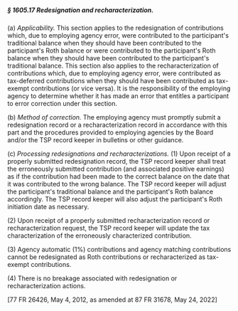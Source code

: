 ##### § 1605.17 Redesignation and recharacterization. #####

(a) *Applicability.* This section applies to the redesignation of contributions which, due to employing agency error, were contributed to the participant's traditional balance when they should have been contributed to the participant's Roth balance or were contributed to the participant's Roth balance when they should have been contributed to the participant's traditional balance. This section also applies to the recharacterization of contributions which, due to employing agency error, were contributed as tax-deferred contributions when they should have been contributed as tax-exempt contributions (or vice versa). It is the responsibility of the employing agency to determine whether it has made an error that entitles a participant to error correction under this section.

(b) *Method of correction.* The employing agency must promptly submit a redesignation record or a recharacterization record in accordance with this part and the procedures provided to employing agencies by the Board and/or the TSP record keeper in bulletins or other guidance.

(c) *Processing redesignations and recharacterizations.* (1) Upon receipt of a properly submitted redesignation record, the TSP record keeper shall treat the erroneously submitted contribution (and associated positive earnings) as if the contribution had been made to the correct balance on the date that it was contributed to the wrong balance. The TSP record keeper will adjust the participant's traditional balance and the participant's Roth balance accordingly. The TSP record keeper will also adjust the participant's Roth initiation date as necessary.

(2) Upon receipt of a properly submitted recharacterization record or recharacterization request, the TSP record keeper will update the tax characterization of the erroneously characterized contribution.

(3) Agency automatic (1%) contributions and agency matching contributions cannot be redesignated as Roth contributions or recharacterized as tax-exempt contributions.

(4) There is no breakage associated with redesignation or recharacterization actions.

[77 FR 26426, May 4, 2012, as amended at 87 FR 31678, May 24, 2022]